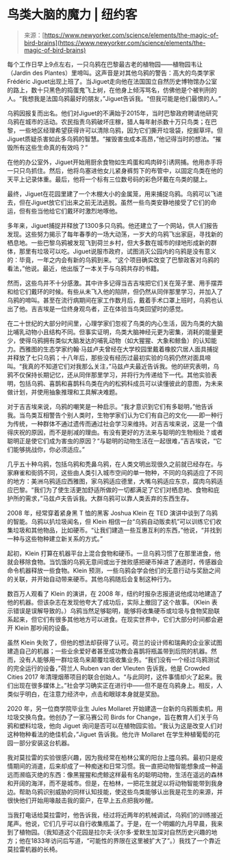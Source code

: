 <!--yml

category: 未分类

date: 2024-05-27 14:42:24

-->

# 鸟类大脑的魔力 | 纽约客

> 来源：[https://www.newyorker.com/science/elements/the-magic-of-bird-brains](https://www.newyorker.com/science/elements/the-magic-of-bird-brains)

每个工作日早上9点左右，一只乌鸦在巴黎最古老的植物园——植物园韦让（Jardin des Plantes）里啼叫。这声音是对其他乌鸦的警告：高大的鸟类学家Frédéric Jiguet出现上班了。当Jiguet走向他在法国国立自然历史博物馆办公室的路上，数十只黑色的捣蛋鬼飞上树，在他身上倾泻骂名，仿佛他是个被判刑的人。“我想我是法国乌鸦最好的朋友，”Jiguet告诉我。“但我可能是他们最恨的人。”

乌鸦因报复而出名。他们对Jiguet的不满始于2015年，当时巴黎政府聘请他研究乌鸦在城市的活动。农民指责乌鸦破坏庄稼，猎人每年射杀数十万只鸟类；在巴黎，一些地区经理希望获得许可以清除乌鸦，因为它们撕开垃圾袋，挖掘草坪。但Jiguet质疑杀害如此多乌鸦的智慧。“摧毁害虫成本高昂，”他记得当时的想法。“摧毁所有这些生命真的有效吗？”

在他的办公室外，Jiguet开始用厨余食物如生鸡蛋和鸡肉碎引诱网捕。他用赤手将一只只鸟抓住。然后，他将鸟塞进他女儿紧身裤剪下的布管中，以固定鸟类在他的天平上记录体重。最后，他将一个标有三位数号码的彩色环戴在鸟类的腿上。

最终，Jiguet在花园里建了一个木棚大小的金属笼，用来捕捉乌鸦。乌鸦可以飞进去，但在Jiguet放它们出来之前无法逃脱。虽然一些鸟类安静地接受了它们的命运，但有些当他给它们戴环时激烈地啄他。

多年来，Jiguet捕捉并释放了1300多只乌鸦。他还建立了一个网站，供人们报告发现。这些努力揭示了每年春季的一场大动荡，一岁大的乌鸦飞出家庭，寻找新的栖息地。一些巴黎乌鸦被发现飞到荷兰乡村，但大多数在城市的绿地形成新的群体，那里有垃圾可以吃。Jiguet说服市政府，试图消灭公园内的乌鸦是没有意义的：毕竟，一年之内会有新的乌鸦到来。“这个项目确实改变了巴黎政客对乌鸦的看法，”他说。最近，他出版了一本关于与乌鸦共存的书籍。

然而，这些鸟并不十分感激。其中许多记得当吉吉埃把它们关在笼子里、用手摆弄和给它们戴环的时候。有些从未飞入他的陷阱，但仍然从同伴那里学习，并加入了乌鸦的啼叫。甚至在流行病期间在家工作数月后，戴着手术口罩上班时，乌鸦也认出了他。吉吉埃是一位终身观鸟者，正在体验当鸟类回望时的感觉。

在二十世纪的大部分时间里，心理学家们忽视了鸟类的内心生活，因为鸟类的大脑比哺乳动物小且结构不同。但事实证明，鸟类大脑神经元更为密集，消耗的能量更少，使得乌鸦拥有类似大脑发达的哺乳动物（如大猩猩、大象和鲸鱼）的认知能力。西雅图的生态学家约翰·马兹卢夫曾经在大学校园里戴着橡胶穴居人面具捕捉并释放了七只乌鸦；十八年后，那些没有经历过最初实验的乌鸦仍然对面具啼叫。“我真的不知道它们对我那么关注，”马兹卢夫最近告诉我。他的研究表明，乌鸦不仅保持长期记忆，还从同伴那里学习，并将行为传递给下一代。其他实验表明，包括乌鸦、喜鹊和喜鹊科鸟类在内的松鸦科成员可以读懂彼此的意图，为未来做计划，并使用抽象推理和工具解决难题。

对于吉吉埃来说，乌鸦的嘲笑是一种启示。“我才意识到它们有多聪明，”他告诉我。当鸟类互相警告个别人类时，生物学家们认为它们有自己的文化——即一种行为传统，一种群体不通过遗传而通过社会学习来维持。对吉吉埃来说，这是一个值得庆祝的原因，而不是削减的理由。有没有更好的方法来与聪明的生物相处？或者聪明正是使它们成为害虫的原因？“与聪明的动物生活在一起很难，”吉吉埃说，“它们能够挑战你，你必须适应。”

几乎五十种乌鸦，包括乌鸦和秃鼻乌鸦，在人类文明出现很久之前就已经存在。与家麻雀和街鸽不同，这些由人类引入城市空间的单一物种，不同的乌鸦适应了不同的地方：美洲乌鸦适应西雅图，家乌鸦适应德里，大嘴乌鸦适应东京，腐肉乌鸦适应巴黎。“我们为了使生活更加舒适所做的一切都满足了它们对栖息地、食物和庇护所的需求，”马兹卢夫告诉我。大群乌鸦可以靠人类丢弃的东西生存。

2008 年，经常穿着紧身黑 T 恤的黑客 Joshua Klein 在 TED 演讲中谈到了乌鸦的智能。乌鸦以扒垃圾闻名，但 Klein 相信一台“乌鸦自动贩卖机”可以训练它们收集垃圾和其他物品，比如硬币。“让我们建造一些互惠互利的东西，”他说，“并找到一种与这些物种建立新关系的方式。”

起初，Klein 打算在机器平台上混合食物和硬币。一旦乌鸦习惯了在那里进食，他就会移除食物。当饥饿的乌鸦无意间或出于挫败感把硬币掉进了通道时，传感器会命令机器释放一些食物。Klein 预测，一些乌鸦会学会他们的无意行动与奖励之间的关联，并开始自动带来硬币。其他乌鸦随后会复制这种行为。

数百万人观看了 Klein 的演讲，在 2008 年，纽约时报杂志报道说他成功地建造了他的机器。但该杂志在发现他夸大了成功后，实际上撤回了这个故事。（Klein 表示错误是误解导致的。）乌鸦当然足够聪明，能够将收集硬币或垃圾与食物奖励联系起来，但它们有很多其他地方可以进食。在现实世界中，它们大部分时间都会避开 Klein 那吵闹的设备。

虽然 Klein 失败了，但他的想法却获得了认可。荷兰的设计师和瑞典的企业家试图建造自己的机器；一些业余爱好者甚至成功教会喜鹊将瓶盖带到后院的机器。然而，没有人能够用一群垃圾鸟来颠覆垃圾收集业务。“我们没有一个经过乌鸦测试的完全运行的设备，”荷兰人 Ruben van der Vleuten 告诉我，他是 Crowded Cities 2017 年清理烟蒂项目的联合创始人。“与此同时，这件事情却火了起来。我们出现在很多媒体上。”社会学习确实正在进行中——但不是在乌鸦身上。相反，人类似乎明白，在注意力经济中，点击和眼球本身就是奖励。

2020 年，另一位商学院毕业生 Jules Mollaret 开始建造一台新的乌鸦贩卖机，用垃圾交换鸟食。他创办了一家马赛公司 Birds for Change，旨在教育人们关于乌鸦和塑料垃圾，他向 Jiguet 询问是否可以在植物园实验。“我认为这是改变人们对这种物种看法的绝佳机会，”Jiguet 告诉我。他允许 Mollaret 在学生种植葡萄的花园一部分安装这台机器。

我对莫拉雷的实验很感兴趣，因为我经常在柏林公寓的阳台上[喂](https://www.newyorker.com/science/elements/the-strangeness-of-our-animal-bonds)乌鸦。最初只是疫情期间的消遣，后来却成了一种痴迷和日常习惯。我一直把动物智能想象成一种遥远而濒临灭绝的东西：像黑猩猩和虎鲸这样最有名的聪明动物，生活在遥远的森林和开阔的海洋，而不是城市。但是，在柏林，一把花生就足以将动物智能带到我身边。帮助乌鸦识别威胁的同样认知技能，使这些鸟类能够认出我是花生的来源，并很快他们开始用喙敲击我的窗户，在早上五点把我吵醒。

当我打电话给莫拉雷时，他告诉我，经过将近两年的机械调试，乌鸦们的训练接近尾声。他说，它们几乎可以自行收集瓶盖了。于是，在一个明媚的九月早晨，我来到了植物园。（我知道这个花园是拉尔夫·沃尔多·爱默生加深对自然历史兴趣的地方；他在1833年访问后写道，“可能性的界限在这里被扩大了”。）我找了一个靠近莫拉雷机器的长椅。
